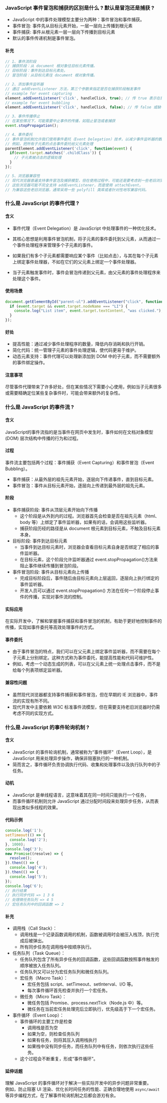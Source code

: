 ### JavaScript 事件冒泡和捕获的区别是什么 ? 默认是冒泡还是捕获 ?
- JavaScript 中的事件处理模型主要分为两种：事件冒泡和事件捕获。
- 事件冒泡: 事件先从目标元素开始，一层一层向上传播到根元素
- 事件捕获: 事件从根元素一层一层向下传播到目标元素
- 默认的事件传递机制是事件冒泡。
#### 补充
```js
// 1、事件流阶段
// 捕获阶段：从 document 根对象往目标元素传播。
// 目标阶段：事件到达目标元素处。
// 冒泡阶段：从目标元素往 document 根对象传播。

// 2、添加事件监听器
// 通过 addEventListener 方法，第三个参数来指定是否在捕获阶段触发事件
// example for event capturing
element.addEventListener('click', handleClick, true); // 传 true 表示在捕获阶段执行
// example for event bubbling
element.addEventListener('click', handleClick, false); // 传 false 或缺省表示在冒泡阶段执行

// 3、事件传播停止
// 在某些情况下，可能需要中止事件的传播，如阻止冒泡或者捕获
event.stopPropagation();

// 4、事件委托
// 事件冒泡机制允许我们使用事件委托（Event Delegation）技术，以减少事件监听器的数量，从而提高性能。
// 例如，把所有子元素的点击事件委托给父元素处理
parentElement.addEventListener('click', function(event) {
  if(event.target.matches('.childClass')) {
    // 子元素被点击的逻辑处理
  }
});

// 5、浏览器兼容性
// 现代浏览器普遍支持事件冒泡及捕获模型，但在使用过程中，可能还是要考虑到一些老旧浏览器（如 IE 8）的问题。
// 这些浏览器可能不完全支持 addEventListener，而是使用 attachEvent。
// 为兼容这些老旧浏览器，通常采用一些 polyfill 类库或者针对性地写兼容代码。
```

### 什么是 JavaScript 的事件代理 ? 
#### 含义
- 事件代理（Event Delegation）是 JavaScript 中处理事件的一种优化技术。
- 其核心思想是利用事件冒泡机制，将子元素的事件委托到父元素，从而通过一个事件处理程序来管理多个子元素的事件。

- 如果我们有多个子元素都需要响应某个事件（比如点击），与其在每个子元素上绑定事件处理器，不如在它们的父元素上绑定一个事件处理器。
- 当子元素触发事件时，事件会冒泡传递到父元素，由父元素的事件处理程序来处理这个事件。
#### 使用场景
```js
document.getElementById("parent-ul").addEventListener("click", function(event) {
  if (event.target && event.target.nodeName === "LI") {
    console.log("List item", event.target.textContent, "was clicked.");
  }
});
```
#### 好处
- 提高性能：通过减少事件处理程序的数量，降低内存消耗和执行开销。
- 简化代码：统一管理子元素的事件处理逻辑，使代码更易于维护。
- 动态元素支持：事件代理可以处理新添加到 DOM 中的子元素，而不需要额外的事件绑定操作。
#### 注意事项
尽管事件代理带来了许多好处，但在某些情况下需要小心使用，例如当子元素很多或需要精确定位某些复杂事件时，可能会带来额外的复杂性。

### 什么是 JavaScript 的事件流 ?
#### 含义
JavaScript的事件流指的是当事件在网页中发生时，事件如何在文档对象模型 (DOM) 层次结构中传播的行为和过程。
#### 过程
事件流主要包括两个过程：事件捕获（Event Capturing）和事件冒泡（Event Bubbling）。
- 事件捕获：从最外层的祖先元素开始，逐层向下传递事件，直到目标元素。
- 事件冒泡：事件从目标元素开始，逐层向上传递到最外层的祖先元素。
#### 阶段
- 事件捕获阶段: 事件从顶层元素开始向下传播
  - 这个阶段是从外到内的过程。浏览器首先会检查是否在祖先元素（html、body 等）上绑定了事件监听器，如果有的话，会调用这些监听器。
  - 捕获阶段历经的路径是从 document 根元素到目标元素，不触及目标元素本身。
- 目标阶段: 事件到达目标元素
  - 当事件到达目标元素时，浏览器会查看目标元素自身是否绑定了相应的事件监听器。
  - 在目标元素，这个阶段允许监听器通过 event.stopPropagation()方法来阻止事件继续传播到冒泡阶段。
- 事件冒泡阶段: 事件从目标元素向上传播
  - 完成目标阶段后，事件随后由目标元素向上层返回，逐层向上执行绑定的事件监听器。
  - 开发人员可以通过 event.stopPropagation() 方法在任何一个阶段停止事件的传播，实现对事件流的控制。
#### 实际应用
在实际开发中，了解和掌握事件捕获和事件冒泡的机制，有助于更好地控制事件的传播，实现如事件委托等高效处理事件的方式。
#### 事件委托
- 由于事件冒泡的特点，我们可以在父元素上绑定事件监听器，而不需要在每个子元素上分别绑定。这种方式称为事件委托，能提高性能和代码可维护性。
- 例如，考虑一个动态生成的列表，可以在父元素上统一处理点击事件，而不是给每个列表项绑定监听器。
#### 兼容性问题
- 虽然现代浏览器都支持事件捕获和事件冒泡，但在早期的 IE 浏览器中，事件流的实现有所不同。
- 现代开发中主要依赖 W3C 标准事件流模型，但在需要支持老旧浏览器时仍需考虑不同的实现方式。

### 什么是 JavaScript 的事件轮询机制 ?
#### 含义
- JavaScript 的事件轮询机制，通常被称为“事件循环”（Event Loop），是 JavaScript 用来处理异步操作，确保非阻塞执行的一种机制。
- 简而言之，事件循环负责协调执行代码、收集和处理事件以及执行队列中的子任务。
#### 动机
- JavaScript 是单线程语言，这意味着其在同一时间只能执行一个任务，
- 而事件循环机制则允许 JavaScript 通过分配时间段来处理异步任务，从而表现出类似多线程的效果。
#### 代码示例
```js
console.log('1');
setTimeout(() => {
  console.log('2');
}, 1000);
console.log('3');
new Promise((resolve) => {
  resolve();
}).then(() => {
  console.log('4');
}).then(() => {
  console.log('5');
});
console.log('6');
// 执行结果  
// 执行同步代码 => 1 3 6
// 处理微任务队列 => 4 5
// 宏任务队列中的回调函数 => 2
```
#### 补充
- 调用栈（Call Stack）：
  - 调用栈是一个记录函数调用的机制，函数被调用时会被压入栈顶，执行完成后被弹出。
  - 所有同步任务在调用栈中按顺序执行。
- 任务队列（Task Queue）：
  - 任务队列包含了所有异步任务的回调函数，这些回调函数按照事件触发的顺序被放入任务队列。
  - 任务队列又可以分为宏任务队列和微任务队列。
  - 宏任务（Macro Task）：
    - 宏任务包括 script、setTimeout、setInterval、I/O 等。
    - 每次事件循环首先检查并执行一个宏任务。
  - 微任务（Micro Task）：
    - 微任务包括 Promise、process.nextTick（Node.js 中）等。
    - 微任务在当前宏任务处理完后立即执行，优先级高于下一个宏任务。
- 事件循环（Event Loop）：
  - 事件循环的主要工作是检查
    - 调用栈是否为空
    - 如果为空，则检查任务队列
    - 如果有任务，则将其压入调用栈执行
    - 如果栈中没有同步任务，而任务队列中有任务，则依次执行这些任务。
  - 这个过程会不断重复，形成“事件循环”。
#### 延伸话题
理解 JavaScript 的事件循环对于解决一些实际开发中的异步问题非常重要。<br>
例如，防止阻塞 UI 渲染、优化长时间任务的性能、正确合理地使用 `async/await` 等异步编程方式，在了解事件轮询机制之后都会游刃有余。
